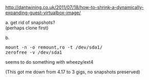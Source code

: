 <http://dantwining.co.uk/2011/07/18/how-to-shrink-a-dynamically-expanding-guest-virtualbox-image/>

a. get rid of snapshots?  
(perhaps clone first)

b.

<pre>mount -n -o remount,ro -t /dev/sda1/
zerofree -v /dev/sda1</pre>

seems to do something with wheezy/ext4

(This got me down from 4.17 to 3 gigs, no snapshots preserved)